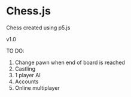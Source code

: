 # Chess.js
Chess created using p5.js

v1.0

TO DO:

1. Change pawn when end of board is reached
2. Castling
3. 1 player AI
4. Accounts
5. Online multiplayer
